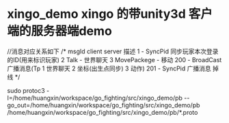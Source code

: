 # xingo_demo xingo 的带unity3d 客户端的服务器端demo
//消息对应关系如下
/*
msgId            client                 server               描述
1                  -                    SyncPid              同步玩家本次登录的ID(用来标识玩家)
2                  Talk                   -                  世界聊天
3                  MovePackege          -                    移动
200                -                    BroadCast            广播消息(Tp 1 世界聊天 2 坐标(出生点同步) 3 动作)
201                -                    SyncPid              广播消息 掉线
*/

sudo protoc3 -I=/home/huangxin/workspace/go_fighting/src/xingo_demo/pb --go_out=/home/huangxin/workspace/go_fighting/src/xingo_demo/pb /home/huangxin/workspace/go_fighting/src/xingo_demo/pb/*.proto
